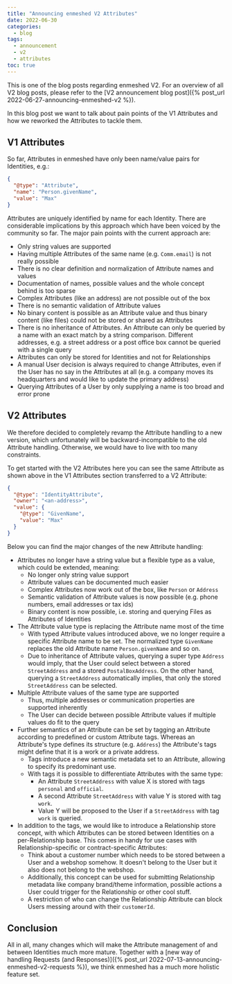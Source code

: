 ```yaml
---
title: "Announcing enmeshed V2 Attributes"
date: 2022-06-30
categories:
  - blog
tags:
  - announcement
  - v2
  - attributes
toc: true
---
```


This is one of the blog posts regarding enmeshed V2. For an overview of all V2 blog posts, please refer to the [V2 announcement blog post]({% post_url 2022-06-27-announcing-enmeshed-v2 %}).

In this blog post we want to talk about pain points of the V1 Attributes and how we reworked the Attributes to tackle them.

## V1 Attributes

So far, Attributes in enmeshed have only been name/value pairs for Identities, e.g.:

```json
{
  "@type": "Attribute",
  "name": "Person.givenName",
  "value": "Max"
}
```

Attributes are uniquely identified by name for each Identity. There are considerable implications by this approach which have been voiced by the community so far. The major pain points with the current approach are:

- Only string values are supported
- Having multiple Attributes of the same name (e.g. `Comm.email`) is not really possible
- There is no clear definition and normalization of Attribute names and values
- Documentation of names, possible values and the whole concept behind is too sparse
- Complex Attributes (like an address) are not possible out of the box
- There is no semantic validation of Attribute values
- No binary content is possible as an Attribute value and thus binary content (like files) could not be stored or shared as Attributes
- There is no inheritance of Attributes. An Attribute can only be queried by a name with an exact match by a string comparison. Different addresses, e.g. a street address or a post office box cannot be queried with a single query
- Attributes can only be stored for Identities and not for Relationships
- A manual User decision is always required to change Attributes, even if the User has no say in the Attributes at all (e.g. a company moves its headquarters and would like to update the primary address)
- Querying Attributes of a User by only supplying a name is too broad and error prone

## V2 Attributes

We therefore decided to completely revamp the Attribute handling to a new version, which unfortunately will be backward-incompatible to the old Attribute handling. Otherwise, we would have to live with too many constraints.

To get started with the V2 Attributes here you can see the same Attribute as shown above in the V1 Attributes section transferred to a V2 Attribute:

```json
{
  "@type": "IdentityAttribute",
  "owner": "<an-address>",
  "value": {
    "@type": "GivenName",
    "value": "Max"
  }
}
```

Below you can find the major changes of the new Attribute handling:

- Attributes no longer have a string value but a flexible type as a value, which could be extended, meaning:
  - No longer only string value support
  - Attribute values can be documented much easier
  - Complex Attributes now work out of the box, like `Person` or `Address`
  - Semantic validation of Attribute values is now possible (e.g. phone numbers, email addresses or tax ids)
  - Binary content is now possible, i.e. storing and querying Files as Attributes of Identities
- The Attribute value type is replacing the Attribute name most of the time
  - With typed Attribute values introduced above, we no longer require a specific Attribute name to be set. The normalized type `GivenName` replaces the old Attribute name `Person.givenName` and so on.
  - Due to inheritance of Attribute values, querying a super type `Address` would imply, that the User could select between a stored `StreetAddress` and a stored `PostalBoxAddress`. On the other hand, querying a `StreetAddress` automatically implies, that only the stored `StreetAddress` can be selected.
- Multiple Attribute values of the same type are supported
  - Thus, multiple addresses or communication properties are supported inherently
  - The User can decide between possible Attribute values if multiple values do fit to the query
- Further semantics of an Attribute can be set by tagging an Attribute according to predefined or custom Attribute tags. Whereas an Attribute's type defines its structure (e.g. `Address`) the Attribute's tags might define that it is a work or a private address.
  - Tags introduce a new semantic metadata set to an Attribute, allowing to specify its predominant use.
  - With tags it is possible to differentiate Attributes with the same type:
    - An Attribute `StreetAddress` with value X is stored with tags `personal` and `official`.
    - A second Attribute `StreetAddress` with value Y is stored with tag `work`.
    - Value Y will be proposed to the User if a `StreetAddress` with tag `work` is queried.
- In addition to the tags, we would like to introduce a Relationship store concept, with which Attributes can be stored between Identities on a per-Relationship base. This comes in handy for use cases with Relationship-specific or contract-specific Attributes:
  - Think about a customer number which needs to be stored between a User and a webshop somehow. It doesn't belong to the User but it also does not belong to the webshop.
  - Additionally, this concept can be used for submitting Relationship metadata like company brand/theme information, possible actions a User could trigger for the Relationship or other cool stuff.
  - A restriction of who can change the Relationship Attribute can block Users messing around with their `customerId`.

## Conclusion

All in all, many changes which will make the Attribute management of and between Identities much more mature. Together with a [new way of handling Requests (and Responses)]({% post_url 2022-07-13-announcing-enmeshed-v2-requests %}), we think enmeshed has a much more holistic feature set.
